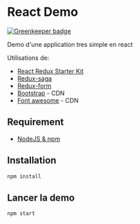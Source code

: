 # React Demo

[![Greenkeeper badge](https://badges.greenkeeper.io/ovaxio/react-demo.svg)](https://greenkeeper.io/)

Demo d'une application tres simple en react

Utilisations de:
* [React Redux Starter Kit](https://github.com/davezuko/react-redux-starter-kit)
* [Redux-saga](https://github.com/redux-saga/redux-saga)
* [Redux-form](http://redux-form.com/)
* [Bootstrap](http://getbootstrap.com/) - CDN
* [Font awesome](http://fontawesome.io/) - CDN

## Requirement
* [NodeJS & npm](https://nodejs.org/en/)

## Installation
```js
npm install
```

## Lancer la demo
```js
npm start
```
